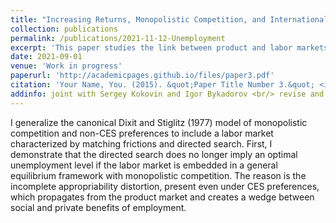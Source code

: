 ```yaml
---
title: "Increasing Returns, Monopolistic Competition, and International Trade: Revisiting Gains from Trade"
collection: publications
permalink: /publications/2021-11-12-Unemployment
excerpt: 'This paper studies the link between product and labor markets.'
date: 2021-09-01
venue: 'Work in progress'
paperurl: 'http://academicpages.github.io/files/paper3.pdf'
citation: 'Your Name, You. (2015). &quot;Paper Title Number 3.&quot; <i>Journal 1</i>. 1(3).'
addinfo: joint with Sergey Kokovin and Igor Bykadorov <br/> revise and resubmit at the **Journal of International Economics** (minor revisions requested), available upon request
---
```

I generalize the canonical Dixit and Stiglitz (1977) model of monopolistic competition and non-CES preferences to include a labor market characterized by matching frictions and directed search. First, I demonstrate that the directed search does no longer imply an optimal unemployment level if the labor market is embedded in a general equilibrium framework with monopolistic competition. The reason is the incomplete appropriability distortion, present even under CES preferences, which propagates from the product market and creates a wedge between social and private benefits of employment.

